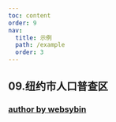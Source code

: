 ```yaml
---
toc: content
order: 9
nav:
  title: 示例
  path: /example
  order: 3
---
```



## 09.纽约市人口普查区

### [author by websybin](https://github.com/websybin)

<code src= './nyc_census/index.tsx'>

